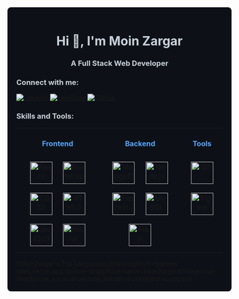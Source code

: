 <!-- Dark Mode Background -->
<div style="background-color: #0d1117; padding: 20px; border-radius: 8px;">

  <!-- Header -->
  <h1 align="center" style="color: #c9d1d9;">Hi 👋, I'm Moin Zargar</h1>
  <h3 align="center" style="color: #c9d1d9;">A Full Stack Web Developer</h3>

  <!-- Connect with me -->
  <h3 align="left" style="color: #c9d1d9;">Connect with me:</h3>
  <p align="left">
    <a href="https://www.linkedin.com/in/moin-zargar/" target="_blank"><img src="https://img.shields.io/badge/LinkedIn-0077B5?style=for-the-badge&logo=linkedin&logoColor=white" alt="LinkedIn"></a>
    <a href="https://www.leetcode.com/moin_zargar" target="_blank"><img src="https://img.shields.io/badge/LeetCode-FFA116?style=for-the-badge&logo=leetcode&logoColor=black" alt="LeetCode"></a>
    <a href="https://github.com/moinzargar" target="_blank"><img src="https://img.shields.io/badge/GitHub-181717?style=for-the-badge&logo=github&logoColor=white" alt="GitHub"></a>
  </p>

  <!-- Skills -->
  <h3 align="left" style="color: #c9d1d9;">Skills and Tools:</h3>
  <table>
    <tr>
      <td valign="top" width="40%">
        <h4 align="center" style="color: #58a6ff;">Frontend</h4>
        <div align="center">
          <a href="https://reactjs.org/" target="_blank"><img style="margin: 10px" src="https://profilinator.rishav.dev/skills-assets/react-original-wordmark.svg" alt="React" height="50" /></a>
          <a href="https://getbootstrap.com/docs/3.4/javascript/" target="_blank"><img style="margin: 10px" src="https://profilinator.rishav.dev/skills-assets/bootstrap-plain.svg" alt="Bootstrap" height="50" /></a>
          <a href="https://www.w3schools.com/css/" target="_blank"><img style="margin: 10px" src="https://profilinator.rishav.dev/skills-assets/css3-original-wordmark.svg" alt="CSS3" height="50" /></a>
          <a href="https://en.wikipedia.org/wiki/HTML5" target="_blank"><img style="margin: 10px" src="https://profilinator.rishav.dev/skills-assets/html5-original-wordmark.svg" alt="HTML5" height="50" /></a>
          <a href="https://www.javascript.com/" target="_blank"><img style="margin: 10px" src="https://profilinator.rishav.dev/skills-assets/javascript-original.svg" alt="JavaScript" height="50" /></a>
          <a href="https://redux.js.org/" target="_blank"><img style="margin: 10px" src="https://profilinator.rishav.dev/skills-assets/redux-original.svg" alt="Redux" height="50" /></a>
        </div>
      </td>
      <td valign="top" width="40%">
        <h4 align="center" style="color: #58a6ff;">Backend</h4>
        <div align="center">
          <a href="https://www.mongodb.com/" target="_blank"><img style="margin: 10px" src="https://profilinator.rishav.dev/skills-assets/mongodb-original-wordmark.svg" alt="MongoDB" height="50" /></a>
          <a href="https://nodejs.org/" target="_blank"><img style="margin: 10px" src="https://profilinator.rishav.dev/skills-assets/nodejs-original-wordmark.svg" alt="Node.js" height="50" /></a>
          <a href="https://expressjs.com/" target="_blank"><img style="margin: 10px" src="https://profilinator.rishav.dev/skills-assets/express-original-wordmark.svg" alt="Express.js" height="50" /></a>
          <a href="https://www.mysql.com/" target="_blank"><img style="margin: 10px" src="https://profilinator.rishav.dev/skills-assets/mysql-original-wordmark.svg" alt="MySQL" height="50" /></a>
          <a href="https://flask.palletsprojects.com/" target="_blank"><img style="margin: 10px" src="https://profilinator.rishav.dev/skills-assets/flask.png" alt="Flask" height="50" /></a>
        </div>
      </td>
      <td valign="top" width="100%%">
        <h4 align="center" style="color: #58a6ff;">Tools</h4>
        <div align="center">
          <a href="https://github.com/" target="_blank"><img style="margin: 10px" src="https://profilinator.rishav.dev/skills-assets/git-scm-icon.svg" alt="Git" height="50" /></a>
          <a href="https://www.figma.com/" target="_blank"><img style="margin: 10px" src="https://profilinator.rishav.dev/skills-assets/figma-icon.svg" alt="Figma" height="50" /></a>
        </div>
      </td>
    </tr>
  </table>
![MoinZargar's Top Languages](https://github-readme-stats.vercel.app/api/top-langs/?username=MoinZargar&theme=vue-dark&show_icons=true&hide_border=true&layout=compact)


</div>
